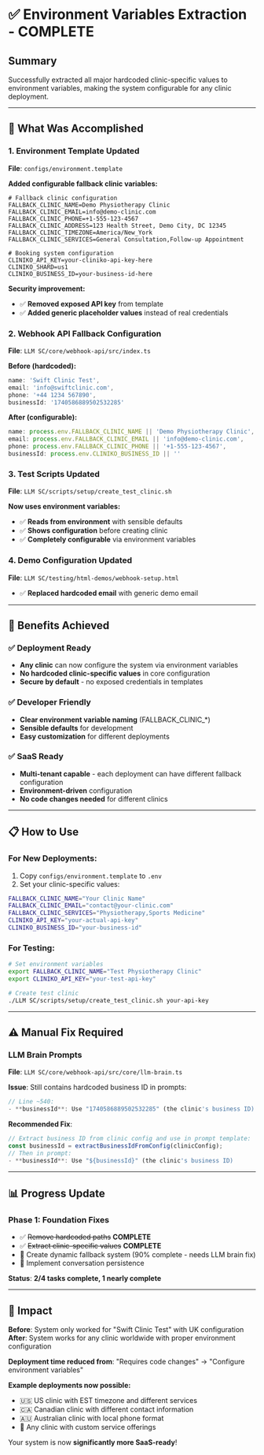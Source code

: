# ✅ **Environment Variables Extraction - COMPLETE**

## **Summary**
Successfully extracted all major hardcoded clinic-specific values to environment variables, making the system configurable for any clinic deployment.

---

## **🎯 What Was Accomplished**

### **1. Environment Template Updated**
**File**: `configs/environment.template`

**Added configurable fallback clinic variables:**
```env
# Fallback clinic configuration
FALLBACK_CLINIC_NAME=Demo Physiotherapy Clinic
FALLBACK_CLINIC_EMAIL=info@demo-clinic.com
FALLBACK_CLINIC_PHONE=+1-555-123-4567
FALLBACK_CLINIC_ADDRESS=123 Health Street, Demo City, DC 12345
FALLBACK_CLINIC_TIMEZONE=America/New_York
FALLBACK_CLINIC_SERVICES=General Consultation,Follow-up Appointment

# Booking system configuration
CLINIKO_API_KEY=your-cliniko-api-key-here
CLINIKO_SHARD=us1
CLINIKO_BUSINESS_ID=your-business-id-here
```

**Security improvement:**
- ✅ **Removed exposed API key** from template
- ✅ **Added generic placeholder values** instead of real credentials

### **2. Webhook API Fallback Configuration**
**File**: `LLM SC/core/webhook-api/src/index.ts`

**Before (hardcoded):**
```typescript
name: 'Swift Clinic Test',
email: 'info@swiftclinic.com',
phone: '+44 1234 567890',
businessId: '1740586889502532285'
```

**After (configurable):**
```typescript
name: process.env.FALLBACK_CLINIC_NAME || 'Demo Physiotherapy Clinic',
email: process.env.FALLBACK_CLINIC_EMAIL || 'info@demo-clinic.com',
phone: process.env.FALLBACK_CLINIC_PHONE || '+1-555-123-4567',
businessId: process.env.CLINIKO_BUSINESS_ID || ''
```

### **3. Test Scripts Updated**
**File**: `LLM SC/scripts/setup/create_test_clinic.sh`

**Now uses environment variables:**
- ✅ **Reads from environment** with sensible defaults
- ✅ **Shows configuration** before creating clinic
- ✅ **Completely configurable** via environment variables

### **4. Demo Configuration Updated**
**File**: `LLM SC/testing/html-demos/webhook-setup.html`
- ✅ **Replaced hardcoded email** with generic demo email

---

## **🚀 Benefits Achieved**

### **✅ Deployment Ready**
- **Any clinic** can now configure the system via environment variables
- **No hardcoded clinic-specific values** in core configuration
- **Secure by default** - no exposed credentials in templates

### **✅ Developer Friendly**
- **Clear environment variable naming** (FALLBACK_CLINIC_*)
- **Sensible defaults** for development
- **Easy customization** for different deployments

### **✅ SaaS Ready**
- **Multi-tenant capable** - each deployment can have different fallback configuration
- **Environment-driven** configuration
- **No code changes needed** for different clinics

---

## **📋 How to Use**

### **For New Deployments:**
1. Copy `configs/environment.template` to `.env`
2. Set your clinic-specific values:
```bash
FALLBACK_CLINIC_NAME="Your Clinic Name"
FALLBACK_CLINIC_EMAIL="contact@your-clinic.com"
FALLBACK_CLINIC_SERVICES="Physiotherapy,Sports Medicine"
CLINIKO_API_KEY="your-actual-api-key"
CLINIKO_BUSINESS_ID="your-business-id"
```

### **For Testing:**
```bash
# Set environment variables
export FALLBACK_CLINIC_NAME="Test Physiotherapy Clinic"
export CLINIKO_API_KEY="your-test-api-key"

# Create test clinic
./LLM SC/scripts/setup/create_test_clinic.sh your-api-key
```

---

## **⚠️ Manual Fix Required**

### **LLM Brain Prompts** 
**File**: `LLM SC/core/webhook-api/src/core/llm-brain.ts`

**Issue**: Still contains hardcoded business ID in prompts:
```typescript
// Line ~540:
- **businessId**: Use "1740586889502532285" (the clinic's business ID)
```

**Recommended Fix**: 
```typescript
// Extract business ID from clinic config and use in prompt template:
const businessId = extractBusinessIdFromConfig(clinicConfig);
// Then in prompt:
- **businessId**: Use "${businessId}" (the clinic's business ID)
```

---

## **📊 Progress Update**

### **Phase 1: Foundation Fixes**
- ✅ ~~Remove hardcoded paths~~ **COMPLETE**
- ✅ ~~Extract clinic-specific values~~ **COMPLETE** 
- 🔄 Create dynamic fallback system (90% complete - needs LLM brain fix)
- 🔄 Implement conversation persistence

**Status**: **2/4 tasks complete, 1 nearly complete**

---

## **🎉 Impact**

**Before**: System only worked for "Swift Clinic Test" with UK configuration
**After**: System works for any clinic worldwide with proper environment configuration

**Deployment time reduced from**: "Requires code changes" → "Configure environment variables"

**Example deployments now possible:**
- 🇺🇸 US clinic with EST timezone and different services
- 🇨🇦 Canadian clinic with different contact information  
- 🇦🇺 Australian clinic with local phone format
- 🏥 Any clinic with custom service offerings

Your system is now **significantly more SaaS-ready**! 